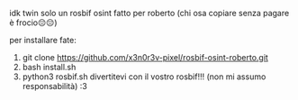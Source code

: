 idk twin solo un rosbif osint fatto per roberto (chi osa copiare senza pagare è frocio😔😔)



per installare fate:
1. git clone https://github.com/x3n0r3v-pixel/rosbif-osint-roberto.git
2. bash install.sh
3. python3 rosbif.sh
divertitevi con il vostro rosbif!!! (non mi assumo responsabilità) :3
